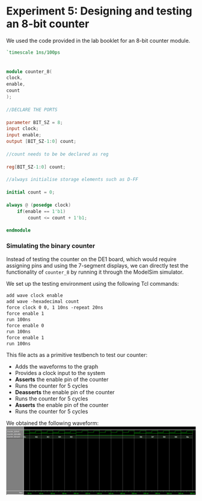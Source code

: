 # Experiment 5: Designing and testing an 8-bit counter

We used the code provided in the lab booklet for an 8-bit counter module.

```verilog
`timescale 1ns/100ps


module counter_8(
clock,
enable,
count
);

//DECLARE THE PORTS

parameter BIT_SZ = 8;
input clock;
input enable;
output [BIT_SZ-1:0] count;

//count needs to be be declared as reg

reg[BIT_SZ-1:0] count;

//always initialise storage elements such as D-FF

initial count = 0;

always @ (posedge clock)
	if(enable == 1'b1)
		count <= count + 1'b1;

endmodule
```

### Simulating the binary counter

Instead of testing the counter on the DE1 board, which would require assigning pins and using the 7-segment displays, we can directly test the functionality of `counter_8` by running it through the ModelSim simulator.

We set up the testing environment using the following Tcl commands:

```
add wave clock enable
add wave -hexadecimal count
force clock 0 0, 1 10ns -repeat 20ns
force enable 1
run 100ns
force enable 0
run 100ns
force enable 1
run 100ns
```
This file acts as a primitive testbench to test our counter:
- Adds the waveforms to the graph
- Provides a clock input to the system
- **Asserts** the enable pin of the counter
- Runs the counter for 5 cycles
- **Deasserts** the enable pin of the counter
- Runs the counter for 5 cycles
- **Asserts** the enable pin of the counter
- Runs the counter for 5 cycles

We obtained the following waveform:
![counter 300ns waveform](../images/p2_s5_wave.png)
